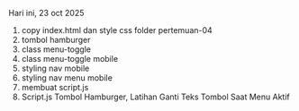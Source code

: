 Hari ini, 23 oct 2025
<ol>
  <li>copy index.html dan style css folder pertemuan-04</li>
  <li>tombol hamburger</li>
  <li>class menu-toggle</li>
  <li>class menu-toggle mobile</li>
  <li>styling nav mobile</li>
  <li>styling nav menu mobile</li>
  <li>membuat script.js</li>
  <li>Script.js Tombol Hamburger, Latihan Ganti Teks Tombol Saat Menu Aktif</li>
</ol>